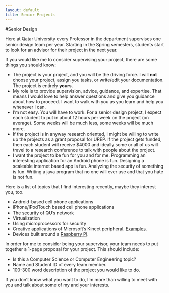 ```yaml
---
layout: default
title: Senior Projects
---
```


#Senior Design

Here at Qatar University every Professor in the department supervises one senior design team per year. Starting in the Spring semesters, students start to look for an advisor for their project in the next year.

If you would like me to consider supervising your project, there are some things you should know:

 * The project is your project, and you will be the driving force. I will **not** choose your project, assign you tasks, or write/edit your documentation. The project is entirely **yours**.
 * My role is to provide supervision, advice, guidance, and expertise. That means I would love to help answer questions and give you guidance about how to proceed. I want to walk with you as you learn and help you whenever I can.
 * I’m not easy. You will have to work. For a senior design project, I expect each student to put in about 12 hours per week on the project (on average). Some weeks will be much less, some weeks will be much more.
 * If the project is in anyway research oriented, I might be willing to write up the projects as a grant proposal for UREP. If the project gets funded, then each student will receive $4000 and ideally some or all of us will travel to a research conference to talk with people about the project.
 * I want the project to be fun for you and for me. Programming an interesting application for an Android phone is fun. Designing a scaleable internet based app is fun. Analyzing the security of something is fun. Writing a java program that no one will ever use and that you hate is not fun.

Here is a list of topics that I find interesting recently, maybe they interest you, too.

 * Android-based cell phone applications
 * iPhone/iPodTouch based cell phone applications
 * The security of QU’s network
 * Virtualization
 * Using microprocessors for security
 * Creative applications of Microsoft’s Kinect peripheral. [Examples](http://www.crunchgear.com/2010/12/07/videos-the-best-kinect-hacks-and-mods-one-month-in/).
 * Devices built around a [Raspberry PI](http://www.raspberrypi.org/).

In order for me to consider being your supervisor, your team needs to put together a 1-page proposal for your project. This should include:

 * Is this a Computer Science or Computer Engineering topic?
 * Name and Student ID of every team member.
 * 100-300 word description of the project you would like to do.

If you don’t know what you want to do, I’m more than willing to meet with you and talk about some of my and your interests.
